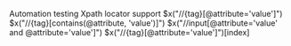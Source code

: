 Automation testing
Xpath locator support
$x("//{tag}[@attribute='value']")
$x("//{tag}[contains(@attribute, 'value')]")
$x("//input[@attribute='value' and @attribute='value']")
$x("//{tag}[@attribute='value']")[index]
